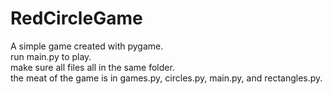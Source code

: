 # RedCircleGame
A simple game created with pygame.  
run main.py to play.  
make sure all files all in the same folder.  
the meat of the game is in games.py, circles.py, main.py, and rectangles.py.
